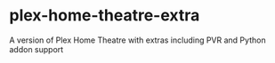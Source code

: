 plex-home-theatre-extra
=======================

A version of Plex Home Theatre with extras including PVR and Python addon support
